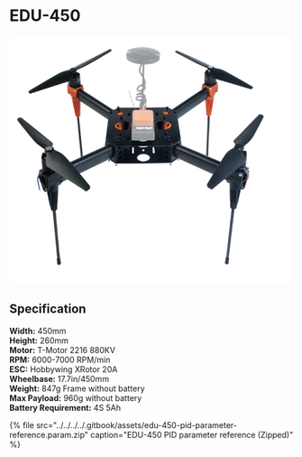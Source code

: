# EDU-450

![](../../../../.gitbook/assets/edu-450-stand-v2.png)

## Specification 

**Width:** 450mm   
**Height:** 260mm   
**Motor:** T-Motor 2216 880KV   
**RPM:** 6000-7000 RPM/min   
**ESC:** Hobbywing XRotor 20A   
**Wheelbase:** 17.7in/450mm   
**Weight:** 847g Frame without battery   
**Max Payload:** 960g without battery   
**Battery Requirement:** 4S 5Ah

{% file src="../../../../.gitbook/assets/edu-450-pid-parameter-reference.param.zip" caption="EDU-450 PID parameter reference \(Zipped\)" %}



